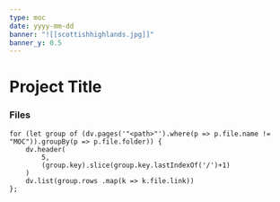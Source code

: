 ```yaml
---
type: moc
date: yyyy-mm-dd
banner: "![[scottishhighlands.jpg]]"
banner_y: 0.5
---
```


# Project Title

### Files

```dataviewjs
for (let group of (dv.pages('"<path>"').where(p => p.file.name != "MOC")).groupBy(p => p.file.folder)) {
	dv.header(
		5, 
		(group.key).slice(group.key.lastIndexOf('/')+1)
	)
	dv.list(group.rows .map(k => k.file.link))
};
```